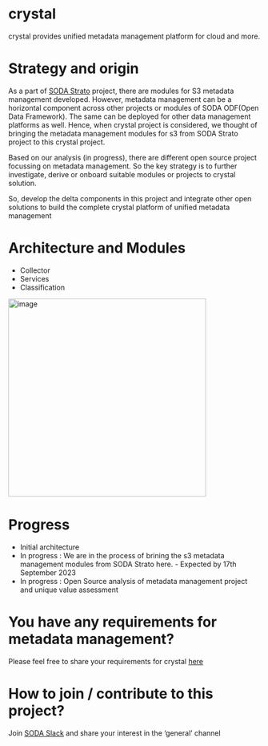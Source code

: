 # crystal
crystal provides unified metadata management platform for cloud and more.

# Strategy and origin
As a part of [SODA Strato](https://github.com/sodafoundation/strato) project, there are modules for S3 metadata management developed. 
However, metadata management can be a horizontal component across other projects or modules of SODA ODF(Open Data Framework). The same 
can be deployed for other data management platforms as well. Hence, when crystal project is considered, we thought of bringing the 
metadata management modules for s3 from SODA Strato project to this crystal project. 

Based on our analysis (in progress), there are different open source project focussing on metadata management. So the key strategy is to 
further investigate, derive or onboard suitable modules or projects to crystal solution. 

So, develop the delta components in this project and integrate other open solutions to build the complete crystal platform of 
unified metadata management

# Architecture and Modules
- Collector
- Services
- Classification

<img width="395" alt="image" src="https://github.com/sodafoundation/crystal/assets/8660550/cf844b62-b071-4423-ae9c-b95221b895b6">

# Progress
- Initial architecture
- In progress : We are in the process of brining the s3 metadata management modules from SODA Strato here. - Expected by 17th September 2023
- In progress : Open Source analysis of metadata management project and unique value assessment

# You have any requirements for metadata management? 
Please feel free to share your requirements for crystal [here](https://github.com/sodafoundation/crystal/issues)

# How to join / contribute to this project?
Join [SODA Slack](https://sodafoundation.io/slack/) and share your interest in the ‘general’ channel

